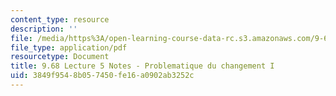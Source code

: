 ```yaml
---
content_type: resource
description: ''
file: /media/https%3A/open-learning-course-data-rc.s3.amazonaws.com/9-68-affect-neurobiological-psychological-and-sociocultural-counterparts-of-feelings-spring-2013/3849f9548b057450fe16a0902ab3252c_MIT9_68S13_Lect5.pdf
file_type: application/pdf
resourcetype: Document
title: 9.68 Lecture 5 Notes - Problematique du changement I
uid: 3849f954-8b05-7450-fe16-a0902ab3252c
---
```

